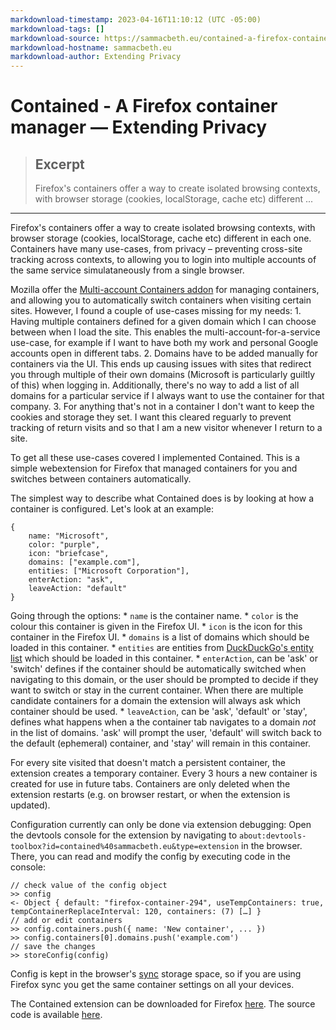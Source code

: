 ```yaml
---
markdownload-timestamp: 2023-04-16T11:10:12 (UTC -05:00)
markdownload-tags: []
markdownload-source: https://sammacbeth.eu/contained-a-firefox-container-manager
markdownload-hostname: sammacbeth.eu
markdownload-author: Extending Privacy
---
```


# Contained - A Firefox container manager — Extending Privacy

> ## Excerpt
> Firefox's containers offer a way to create isolated browsing contexts, with browser storage (cookies, localStorage, cache etc) different ...

---
Firefox's containers offer a way to create isolated browsing contexts, with browser storage (cookies, localStorage, cache etc) different in each one. Containers have many use-cases, from privacy – preventing cross-site tracking across contexts, to allowing you to login into multiple accounts of the same service simulataneously from a single browser.

Mozilla offer the [Multi-account Containers addon](https://addons.mozilla.org/en-US/firefox/addon/multi-account-containers/) for managing containers, and allowing you to automatically switch containers when visiting certain sites. However, I found a couple of use-cases missing for my needs: 1. Having multiple containers defined for a given domain which I can choose between when I load the site. This enables the multi-account-for-a-service use-case, for example if I want to have both my work and personal Google accounts open in different tabs. 2. Domains have to be added manually for containers via the UI. This ends up causing issues with sites that redirect you through multiple of their own domains (Microsoft is particularly guiltly of this) when logging in. Additionally, there's no way to add a list of all domains for a particular service if I always want to use the container for that company. 3. For anything that's not in a container I don't want to keep the cookies and storage they set. I want this cleared reguarly to prevent tracking of return visits and so that I am a new visitor whenever I return to a site.

To get all these use-cases covered I implemented Contained. This is a simple webextension for Firefox that managed containers for you and switches between containers automatically.

The simplest way to describe what Contained does is by looking at how a container is configured. Let's look at an example:

```
{
    name: "Microsoft",
    color: "purple",
    icon: "briefcase",
    domains: ["example.com"],
    entities: ["Microsoft Corporation"],
    enterAction: "ask",
    leaveAction: "default"
}
```

Going through the options: \* `name` is the container name. \* `color` is the colour this container is given in the Firefox UI. \* `icon` is the icon for this container in the Firefox UI. \* `domains` is a list of domains which should be loaded in this container. \* `entities` are entities from [DuckDuckGo's entity list](https://github.com/duckduckgo/tracker-radar/tree/main/entities) which should be loaded in this container. \* `enterAction`, can be 'ask' or 'switch' defines if the container should be automatically switched when navigating to this domain, or the user should be prompted to decide if they want to switch or stay in the current container. When there are multiple candidate containers for a domain the extension will always ask which container should be used. \* `leaveAction`, can be 'ask', 'default' or 'stay', defines what happens when a the container tab navigates to a domain _not_ in the list of domains. 'ask' will prompt the user, 'default' will switch back to the default (ephemeral) container, and 'stay' will remain in this container.

For every site visited that doesn't match a persistent container, the extension creates a temporary container. Every 3 hours a new container is created for use in future tabs. Containers are only deleted when the extension restarts (e.g. on browser restart, or when the extension is updated).

Configuration currently can only be done via extension debugging: Open the devtools console for the extension by navigating to `about:devtools-toolbox?id=contained%40sammacbeth.eu&type=extension` in the browser. There, you can read and modify the config by executing code in the console:

```
// check value of the config object
>> config
<- Object { default: "firefox-container-294", useTempContainers: true, tempContainerReplaceInterval: 120, containers: (7) […] }
// add or edit containers
>> config.containers.push({ name: 'New container', ... })
>> config.containers[0].domains.push('example.com')
// save the changes
>> storeConfig(config)
```

Config is kept in the browser's [sync](https://developer.mozilla.org/en-US/docs/Mozilla/Add-ons/WebExtensions/API/storage/sync) storage space, so if you are using Firefox sync you get the same container settings on all your devices.

The Contained extension can be downloaded for Firefox [here](https://sammacbeth.eu/addons/contained-2021.10.3-an+fx.xpi). The source code is available [here](https://github.com/sammacbeth/firefox-extensions/tree/main/contained).
